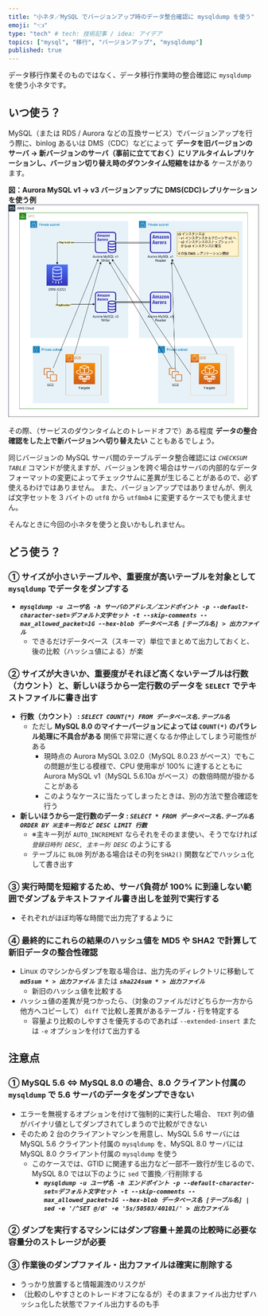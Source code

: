 ```yaml
---
title: "小ネタ／MySQL でバージョンアップ時のデータ整合確認に mysqldump を使う"
emoji: "👈"
type: "tech" # tech: 技術記事 / idea: アイデア
topics: ["mysql", "移行", "バージョンアップ", "mysqldump"]
published: true
---
```


データ移行作業そのものではなく、データ移行作業時の整合確認に `mysqldump` を使う小ネタです。

## いつ使う？

MySQL（または RDS / Aurora などの互換サービス）でバージョンアップを行う際に、binlog あるいは DMS（CDC）などによって **データを旧バージョンのサーバ → 新バージョンのサーバ（事前に立てておく）にリアルタイムレプリケーションし、バージョン切り替え時のダウンタイム短縮をはかる** ケースがあります。

**図：Aurora MySQL v1 → v3 バージョンアップに DMS(CDC)レプリケーションを使う例**
![](/images/aurora-mysql3-plan-book/dms_replication_before.png)

その際、（サービスのダウンタイムとのトレードオフで）ある程度 **データの整合確認をした上で新バージョンへ切り替えたい** こともあるでしょう。

同じバージョンの MySQL サーバ間のテーブルデータ整合確認には _`CHECKSUM TABLE`_ コマンドが使えますが、バージョンを跨ぐ場合はサーバの内部的なデータフォーマットの変更によってチェックサムに差異が生じることがあるので、必ず使えるわけではありません。
また、バージョンアップではありませんが、例えば文字セットを 3 バイトの `utf8` から `utf8mb4` に変更するケースでも使えません。

そんなときに今回の小ネタを使うと良いかもしれません。

## どう使う？

### ① サイズが小さいテーブルや、重要度が高いテーブルを対象として `mysqldump` でデータをダンプする

- **_`mysqldump -u ユーザ名 -h サーバのアドレス／エンドポイント -p --default-character-set=デフォルト文字セット -t --skip-comments --max_allowed_packet=1G --hex-blob データベース名 [テーブル名] > 出力ファイル`_**
  - できるだけデータベース（スキーマ）単位でまとめて出力しておくと、後の比較（ハッシュ値による）が楽

### ② サイズが大きいか、重要度がそれほど高くないテーブルは行数（カウント）と、新しいほうから一定行数のデータを `SELECT` でテキストファイルに書き出す

- **行数（カウント） : _`SELECT COUNT(*) FROM データベース名.テーブル名`_**
  - ただし **MySQL 8.0 のマイナーバージョンによっては `COUNT(*)` のパラレル処理に不具合がある** 関係で非常に遅くなるか停止してしまう可能性がある
    - 現時点の Aurora MySQL 3.02.0（MySQL 8.0.23 がベース）でもこの問題が生じる模様で、CPU 使用率が 100% に達するとともに Aurora MySQL v1（MySQL 5.6.10a がベース）の数倍時間が掛かることがある
    - このようなケースに当たってしまったときは、別の方法で整合確認を行う
- **新しいほうから一定行数のデータ : _`SELECT * FROM データベース名.テーブル名 ORDER BY ※主キー列など DESC LIMIT 行数`_**
  - ※主キー列が `AUTO_INCREMENT` ならそれをそのまま使い、そうでなければ _`登録日時列 DESC, 主キー列 DESC`_ のようにする
  - テーブルに `BLOB` 列がある場合はその列を`SHA2()` 関数などでハッシュ化して書き出す

### ③ 実行時間を短縮するため、サーバ負荷が 100% に到達しない範囲でダンプ＆テキストファイル書き出しを並列で実行する

- それぞれがほぼ均等な時間で出力完了するように

### ④ 最終的にこれらの結果のハッシュ値を MD5 や SHA2 で計算して新旧データの整合性確認

- Linux のマシンからダンプを取る場合は、出力先のディレクトリに移動して **_`md5sum * > 出力ファイル`_** または **_`sha224sum * > 出力ファイル`_**
  - 新旧のハッシュ値を比較する
- ハッシュ値の差異が見つかったら、（対象のファイルだけどちらか一方から他方へコピーして） `diff` で比較し差異があるテーブル・行を特定する
  - 容量より比較のしやすさを優先するのであれば `--extended-insert` または `-e` オプションを付けて出力する

## 注意点

### ① MySQL 5.6 ⇔ MySQL 8.0 の場合、8.0 クライアント付属の `mysqldump` で 5.6 サーバのデータをダンプできない

- エラーを無視するオプションを付けて強制的に実行した場合、 `TEXT` 列の値がバイナリ値としてダンプされてしまうので比較ができない
- そのため 2 台のクライアントマシンを用意し、MySQL 5.6 サーバには MySQL 5.6 クライアント付属の `mysqldump` を、MySQL 8.0 サーバには MySQL 8.0 クライアント付属の `mysqldump` を使う
  - このケースでは、GTID に関連する出力など一部不一致行が生じるので、MySQL 8.0 では以下のように `sed` で置換／行削除する
    - **_`mysqldump -u ユーザ名 -h エンドポイント -p --default-character-set=デフォルト文字セット -t --skip-comments --max_allowed_packet=1G --hex-blob データベース名 [テーブル名] | sed -e '/^SET @/d' -e '5s/50503/40101/' > 出力ファイル`_**

### ② ダンプを実行するマシンにはダンプ容量＋差異の比較時に必要な容量分のストレージが必要

### ③ 作業後のダンプファイル・出力ファイルは確実に削除する

- うっかり放置すると情報漏洩のリスクが
- （比較のしやすさとのトレードオフになるが）そのままファイル出力せずハッシュ化した状態でファイル出力するのも手
